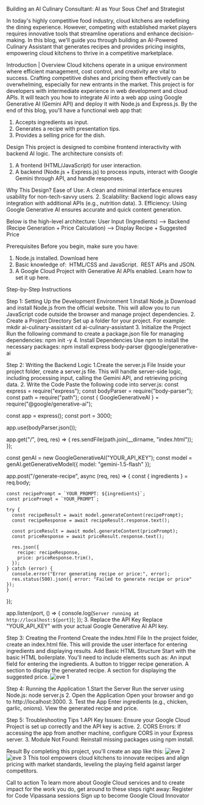 Building an AI Culinary Consultant: AI as Your Sous Chef and Strategist

In today's highly competitive food industry, cloud kitchens are redefining the dining experience. However, competing with established market players requires innovative tools that streamline operations and enhance decision-making. In this blog, we'll guide you through building an AI-Powered Culinary Assistant that generates recipes and provides pricing insights, empowering cloud kitchens to thrive in a competitive marketplace.

Introduction | Overview
Cloud kitchens operate in a unique environment where efficient management, cost control, and creativity are vital to success. Crafting competitive dishes and pricing them effectively can be overwhelming, especially for new entrants in the market.
This project is for developers with intermediate experience in web development and cloud APIs. It will teach you how to integrate AI into a web app using Google Generative AI (Gemini API) and deploy it with Node.js and Express.js.
By the end of this blog, you'll have a functional web app that:
1. Accepts ingredients as input.
2. Generates a recipe with presentation tips.
3. Provides a selling price for the dish.

Design
This project is designed to combine frontend interactivity with backend AI logic. The architecture consists of:
1. A frontend (HTML/JavaScript) for user interaction.
2. A backend (Node.js + Express.js) to process inputs, interact with Google Gemini through API, and handle responses.

Why This Design?
Ease of Use: A clean and minimal interface ensures usability for non-tech-savvy users.
2. Scalability: Backend logic allows easy integration with additional APIs (e.g., nutrition data).
3. Efficiency: Using Google Generative AI ensures accurate and quick content generation.

Below is the high-level architecture:
User Input (Ingredients) --> Backend (Recipe Generation + Price Calculation) 
--> Display Recipe + Suggested Price

Prerequisites
Before you begin, make sure you have:
1. Node.js installed. Download here
2. Basic knowledge of:
 HTML/CSS and JavaScript.
 REST APIs and JSON.
3. A Google Cloud Project with Generative AI APIs enabled. Learn how to set it up here.

Step-by-Step Instructions

Step 1: Setting Up the Development Environment
1.Install Node.js
Download and install Node.js from the official website. This will allow you to run JavaScript code outside the browser and manage project dependencies.
2. Create a Project Directory
Set up a folder for your project. For example:
  mkdir ai-culinary-assistant
  cd ai-culinary-assistant
3. Initialize the Project
Run the following command to create a package.json file for managing dependencies:
  npm init -y
4. Install Dependencies
Use npm to install the necessary packages:
  npm install express body-parser @google/generative-ai

Step 2: Writing the Backend Logic
1.Create the server.js File
Inside your project folder, create a server.js file. This will handle server-side logic, including processing input, calling the Gemini API, and retrieving pricing data.
2. Write the Code
Paste the following code into server.js:
  const express = require("express");
  const bodyParser = require("body-parser");
  const path = require("path");
  const { GoogleGenerativeAI } = require("@google/generative-ai");
  
  const app = express();
  const port = 3000;
  
  app.use(bodyParser.json());
  
  app.get("/", (req, res) => {
    res.sendFile(path.join(__dirname, "index.html"));
  });
  
  const genAI = new GoogleGenerativeAI("YOUR_API_KEY");
  const model = genAI.getGenerativeModel({ model: "gemini-1.5-flash" });
  
  app.post("/generate-recipe", async (req, res) => {
    const { ingredients } = req.body;
  
    const recipePrompt = `YOUR_PROMPT: ${ingredients}`;
    const pricePrompt = `YOUR_PROMPT`;
  
    try {
      const recipeResult = await model.generateContent(recipePrompt);
      const recipeResponse = await recipeResult.response.text();
  
      const priceResult = await model.generateContent(pricePrompt);
      const priceResponse = await priceResult.response.text();
  
      res.json({
        recipe: recipeResponse,
        price: priceResponse.trim(),
      });
    } catch (error) {
      console.error("Error generating recipe or price:", error);
      res.status(500).json({ error: "Failed to generate recipe or price" });
    }
  });
  
  app.listen(port, () => {
    console.log(`Server running at http://localhost:${port}`);
  });
3. Replace the API Key
Replace "YOUR_API_KEY" with your actual Google Generative AI API key.

Step 3: Creating the Frontend
Create the index.html File
In the project folder, create an index.html file. This will provide the user interface for entering ingredients and displaying results.
Add Basic HTML Structure
Start with the basic HTML boilerplate. You'll need to include elements such as:
An input field for entering the ingredients.
A button to trigger recipe generation.
A section to display the generated recipe.
A section for displaying the suggested price.
![eve 1](https://github.com/user-attachments/assets/ea1ed401-92b8-4fbf-99f5-ad5cc50e6d4e)

Step 4: Running the Application
1.Start the Server
Run the server using Node.js:
  node server.js
2. Open the Application
Open your browser and go to http://localhost:3000.
3. Test the App
Enter ingredients (e.g., chicken, garlic, onions).
View the generated recipe and price.

Step 5: Troubleshooting Tips
1.API Key Issues: Ensure your Google Cloud Project is set up correctly and the API key is active.
2. CORS Errors: If accessing the app from another machine, configure CORS in your Express server.
3. Module Not Found: Reinstall missing packages using npm install.

Result
By completing this project, you'll create an app like this:
![eve 2](https://github.com/user-attachments/assets/aa8e88c1-ce53-4d88-8375-93f8f47ae264)
![eve 3](https://github.com/user-attachments/assets/1dacc48b-d0f0-4287-bbe3-0999820a2d21)
This tool empowers cloud kitchens to innovate recipes and align pricing with market standards, leveling the playing field against larger competitors.

Call to action
To learn more about Google Cloud services and to create impact for the work you do, get around to these steps right away:
Register for Code Vipassana sessions
Sign up to become Google Cloud Innovator

